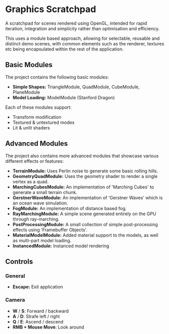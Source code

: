 # Graphics Scratchpad

A scratchpad for scenes rendered using OpenGL, intended for rapid iteration, integration and simplicity rather than
 optimisation and efficiency.
 
This uses a module based approach, allowing for selectable, reusable and distinct demo scenes, with common elements such as the renderer, textures etc being encapsulated within the rest of the application.

## Basic Modules

The project contains the following basic modules:

- **Simple Shapes:** TriangleModule, QuadModule, CubeModule, PlaneModule
- **Model Loading:** ModelModule (Stanford Dragon)

Each of these modules support:

- Transform modification
- Textured & untextured modes
- Lit & unlit shaders

## Advanced Modules

The project also contains more advanced modules that showcase various different effects or features:

- **TerrainModule:** Uses Perlin noise to generate some basic rolling hills.
- **GeometryQuadModule:** Uses the geometry shader to render a single vertex as a quad.
- **MarchingCubesModule:** An implementation of 'Marching Cubes' to generate a small terrain chunk.
- **GerstnerWaveModule:** An implementation of 'Gerstner Waves' which is an ocean wave simulation.
- **FogModule:** An implementation of distance based fog.
- **RayMarchingModule:** A simple scene generated entirely on the GPU through ray-marching.
- **PostProcessingModule:** A small collection of simple post-processing effects using 'Framebuffer Objects'.
- **MaterialModelModule:** Added material support to the models, as well as multi-part model loading.
- **InstancedModule:** Instanced model rendering

## Controls

### General

* **Escape:** Exit application

### Camera

* **W** / **S**: Forward / backward
* **A** / **D**: Strafe left / right
* **Q** / **E**: Ascend / descend
* **RMB + Mouse Move**: Look around